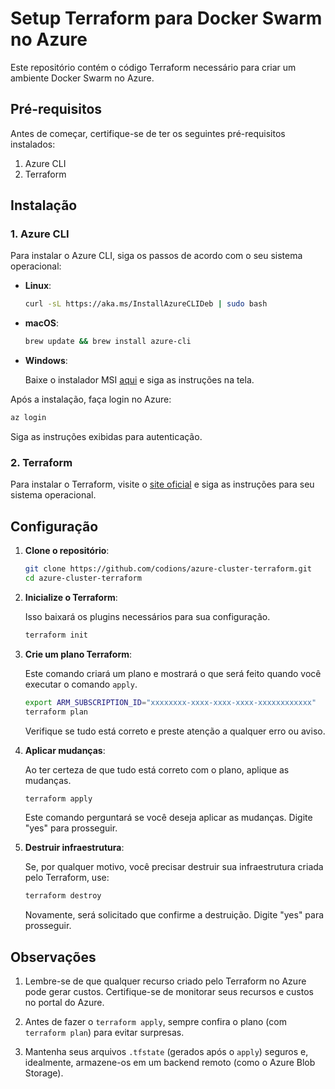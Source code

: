 # Setup Terraform para Docker Swarm no Azure

Este repositório contém o código Terraform necessário para criar um ambiente Docker Swarm no Azure.

## Pré-requisitos

Antes de começar, certifique-se de ter os seguintes pré-requisitos instalados:

1. Azure CLI
2. Terraform

## Instalação

### 1. Azure CLI

Para instalar o Azure CLI, siga os passos de acordo com o seu sistema operacional:

- **Linux**:

  ```bash
  curl -sL https://aka.ms/InstallAzureCLIDeb | sudo bash
  ```

- **macOS**:

  ```bash
  brew update && brew install azure-cli
  ```

- **Windows**:

  Baixe o instalador MSI [aqui](https://aka.ms/installazurecliwindows) e siga as instruções na tela.

Após a instalação, faça login no Azure:

```bash
az login
```

Siga as instruções exibidas para autenticação.

### 2. Terraform

Para instalar o Terraform, visite o [site oficial](https://www.terraform.io/downloads.html) e siga as instruções para seu sistema operacional.

## Configuração

1. **Clone o repositório**:

   ```bash
   git clone https://github.com/codions/azure-cluster-terraform.git
   cd azure-cluster-terraform
   ```

2. **Inicialize o Terraform**:

   Isso baixará os plugins necessários para sua configuração.

   ```bash
   terraform init
   ```

3. **Crie um plano Terraform**:

   Este comando criará um plano e mostrará o que será feito quando você executar o comando `apply`.

   ```bash
   export ARM_SUBSCRIPTION_ID="xxxxxxxx-xxxx-xxxx-xxxx-xxxxxxxxxxxx"
   terraform plan
   ```

   Verifique se tudo está correto e preste atenção a qualquer erro ou aviso.

4. **Aplicar mudanças**:

   Ao ter certeza de que tudo está correto com o plano, aplique as mudanças.

   ```bash
   terraform apply
   ```

   Este comando perguntará se você deseja aplicar as mudanças. Digite "yes" para prosseguir.

5. **Destruir infraestrutura**:

   Se, por qualquer motivo, você precisar destruir sua infraestrutura criada pelo Terraform, use:

   ```bash
   terraform destroy
   ```

   Novamente, será solicitado que confirme a destruição. Digite "yes" para prosseguir.

## Observações

1. Lembre-se de que qualquer recurso criado pelo Terraform no Azure pode gerar custos. Certifique-se de monitorar seus recursos e custos no portal do Azure.

2. Antes de fazer o `terraform apply`, sempre confira o plano (com `terraform plan`) para evitar surpresas.

3. Mantenha seus arquivos `.tfstate` (gerados após o `apply`) seguros e, idealmente, armazene-os em um backend remoto (como o Azure Blob Storage).